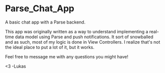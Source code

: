 # Parse_Chat_App
A basic chat app with a Parse backend.

This app was originally written as a way to understand implementing a real-time data model using Parse and push notifications. It sort of snowballed and as such, most of my logic is done in View Controllers. I realize that's not the ideal place to put a lot of it, but it works.

Feel free to message me with any questions you might have!

<3 -Lukas
